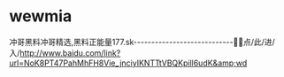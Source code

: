 # wewmia
冲哥黑料冲哥精选,黑料正能量177.sk----------------------------🐋🐋点/此/进/入/http://www.baidu.com/link?url=NoK8PT47PahMhFH8Vie_jnciyIKNTTtVBQKpill6udK&amp;wd
